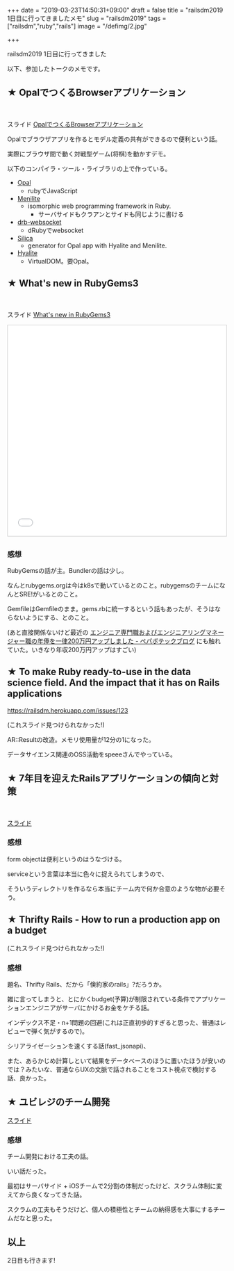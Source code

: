+++
date = "2019-03-23T14:50:31+09:00"
draft = false
title = "railsdm2019 1日目に行ってきましたメモ"
slug = "railsdm2019"
tags = ["railsdm","ruby","rails"]
image = "/defimg/2.jpg"

+++

railsdm2019 1日目に行ってきました

以下、参加したトークのメモです。

<!--more-->

## ★ OpalでつくるBrowserアプリケーション

<br>

スライド <a href="http://youchan.org/slides/railsdm_2019/" target="_blank" noopener>OpalでつくるBrowserアプリケーション</a>

Opalでブラウザアプリを作るとモデル定義の共有ができるので便利という話。

実際にブラウザ間で動く対戦型ゲーム(将棋)を動かすデモ。

以下のコンパイラ・ツール・ライブラリの上で作っている。

* [Opal](https://github.com/opal/opal)
    * rubyでJavaScript
* [Menilite](https://github.com/youchan/menilite)
    * isomorphic web programming framework in Ruby.
        * サーバサイドもクラアンとサイドも同じように書ける
* [drb-websocket](https://github.com/youchan/drb-websocket)
    * dRubyでwebsocket
* [Silica](https://github.com/youchan/silica)
    * generator for Opal app with Hyalite and Menilite.
* [Hyalite](https://github.com/youchan/hyalite)
    * VirtualDOM。要Opal。

## ★ What's new in RubyGems3

<br>

スライド [What's new in RubyGems3](https://www.slideshare.net/hsbt/whats-new-in-rubygems3)

<iframe src="//www.slideshare.net/slideshow/embed_code/key/GwZvkBLNlagbei" width="595" height="485" frameborder="0" marginwidth="0" marginheight="0" scrolling="no" style="border:1px solid #CCC; border-width:1px; margin-bottom:5px; max-width: 100%;" allowfullscreen> </iframe>

<!-- <div style="margin-bottom:5px"> <strong> <a href="//www.slideshare.net/hsbt/whats-new-in-rubygems3" title="What&#x27;s new in RubyGems3" target="_blank">What&#x27;s new in RubyGems3</a> </strong> from <strong><a href="https://www.slideshare.net/hsbt" target="_blank">Hiroshi SHIBATA</a></strong> </div> -->

### 感想

RubyGemsの話が主。Bundlerの話は少し。

なんとrubygems.orgは今はk8sで動いているとのこと。rubygemsのチームになんとSRE!がいるとのこと。

GemfileはGemfileのまま。gems.rbに統一するという話もあったが、そうはならないようにする、とのこと。

(あと直接関係ないけど最近の [エンジニア専門職およびエンジニアリングマネージャー職の年俸を一律200万円アップしました - ペパボテックブログ](https://tech.pepabo.com/2019/02/19/pay-revision-for-engineers/) にも触れていた。いきなり年収200万円アップはすごい)

## ★  To make Ruby ready-to-use in the data science field. And the impact that it has on Rails applications

https://railsdm.herokuapp.com/issues/123

(これスライド見つけられなかった!)

AR::Resultの改造。メモリ使用量が12分の1になった。

データサイエンス関連のOSS活動をspeeeさんでやっている。

## ★ 7年目を迎えたRailsアプリケーションの傾向と対策

<br>

[スライド](https://speakerdeck.com/taogawa/rails-developers-meetup-2019-day1)

<script async class="speakerdeck-embed" data-id="4c426848f36c4709895a0e45d0bd4fb5" data-ratio="1.33333333333333" src="//speakerdeck.com/assets/embed.js"></script>

### 感想

form objectは便利というのはうなづける。

serviceという言葉は本当に色々に捉えられてしまうので、

そういうディレクトリを作るなら本当にチーム内で何か合意のような物が必要そう。

## ★  Thrifty Rails - How to run a production app on a budget

(これスライド見つけられなかった!)

### 感想

題名、Thrifty Rails、だから「倹約家のrails」?だろうか。

雑に言ってしまうと、とにかくbudget(予算)が制限されている条件でアプリケーションエンジニアがサーバにかけるお金をケチる話。

インデックス不足・n+1問題の回避(これは正直初歩的すぎると思った、普通はレビューで弾く気がするので)。

シリアライゼーションを速くする話(fast_jsonapi)、

また、あらかじめ計算しといて結果をデータベースのほうに置いたほうが安いのでは？みたいな、普通ならUXの文脈で話されることをコスト視点で検討する話、良かった。

## ★  ユビレジのチーム開発

[スライド](https://speakerdeck.com/katorie/team-development-at-ubiregi-inc-rails-developers-meetup-2019)

<script async class="speakerdeck-embed" data-id="143aee96cdf24b40921c4028298fcd8d" data-ratio="1.33333333333333" src="//speakerdeck.com/assets/embed.js"></script>

### 感想

チーム開発における工夫の話。

いい話だった。

最初はサーバサイド + iOSチームで2分割の体制だったけど、スクラム体制に変えてから良くなってきた話。

スクラムの工夫もそうだけど、個人の積極性とチームの納得感を大事にするチームだなと思った。

## 以上

2日目も行きます!
